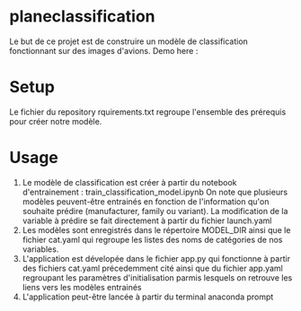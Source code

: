# planeclassification

Le but de ce projet est de construire un modèle de classification fonctionnant sur des images d'avions. Demo here :

# Setup 

Le fichier du repository rquirements.txt regroupe l'ensemble des prérequis pour créer notre modèle. 

# Usage 

1) Le modèle de classification est créer à partir du notebook d'entrainement : train_classification_model.ipynb
   On note que plusieurs modèles peuvent-être entrainés en fonction de l'information qu'on souhaite prédire (manufacturer, family ou variant). 
   La modification de la variable à prédire se fait directement à partir du fichier launch.yaml
2) Les modèles sont enregistrés dans le répertoire MODEL_DIR ainsi que le fichier cat.yaml qui regroupe les listes des noms de catégories de nos variables. 
3) L'application est dévelopée dans le fichier app.py qui fonctionne à partir des fichiers cat.yaml précedemment cité ainsi que du fichier app.yaml regroupant les        paramètres d'initialisation parmis lesquels on retrouve les liens vers les modèles entrainés
4) L'application peut-être lancée à partir du terminal anaconda prompt 
